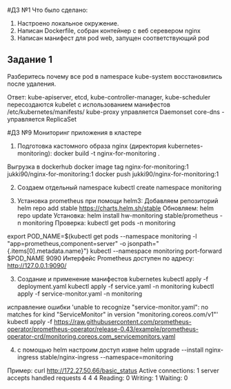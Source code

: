 #ДЗ №1
Что было сделано:
 1. Настроено локальное окружение.
 2. Написан Dockerfile, собран контейнер с веб серевером nginx
 3. Написан манифест для pod web, запущен соответствующий pod


## Задание 1
Разберитесь почему все pod в namespace kube-system восстановились
после удаления.

Ответ: 
kube-apiserver, etcd, kube-controller-manager, kube-scheduler пересоздаются kubelet с использованием  манифестов /etc/kubernetes/manifests/
kube-proxy управляется  Daemonset
core-dns - управляется  ReplicaSet



#ДЗ №9 Мониторинг приложения в кластере
1. Подготовка кастомного образа nginx (директория kubernetes-monitoring):
docker build -t nginx-for-monitoring .

Выгрузка в dockerhub
docker image tag nginx-for-monitoring:1 jukki90/nginx-for-monitoring:1
docker push jukki90/nginx-for-monitoring:1

2. Создаем отдельный namespace
kubectl create namespace monitoring

2. Установка prometheus при помощи helm3:
Добавляем репозиторий
helm repo add stable https://charts.helm.sh/stable
Обновляем:
helm repo update
Установка:
helm install hw-monitoring stable/prometheus -n monitoring
Проверка:
kubectl get pods -n monitoring

export POD_NAME=$(kubectl get pods --namespace monitoring -l "app=prometheus,component=server" -o jsonpath="{.items[0].metadata.name}")
kubectl --namespace monitoring port-forward $POD_NAME 9090
Интерфейс Prometheus доступен по адресу:
http://127.0.0.1:9090/ 


3. Создание и применение манифестов kubernetes 
kubectl apply -f deployment.yaml
kubectl apply -f service.yaml -n monitoring
kubectl apply -f service-monitor.yaml -n monitoring

исправление ошибки  'unable to recognize "service-monitor.yaml": no matches for kind "ServiceMonitor" in version "monitoring.coreos.com/v1"'
kubectl apply -f https://raw.githubusercontent.com/prometheus-operator/prometheus-operator/release-0.43/example/prometheus-operator-crd/monitoring.coreos.com_servicemonitors.yaml

4. с помощью helm настроим доступ извне
helm upgrade --install nginx-ingress stable/nginx-ingress --namespace=monitoring

Пример:
curl http://172.27.50.66/basic_status
Active connections: 1
server accepts handled requests
 4 4 4
Reading: 0 Writing: 1 Waiting: 0



